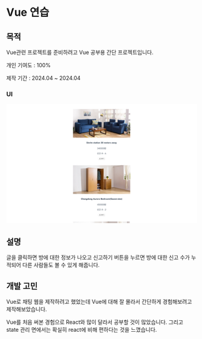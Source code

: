 # Vue 연습

## 목적

Vue관련 프로젝트를 준비하려고 Vue 공부용 간단 프로젝트입니다.

개인 기여도 : 100%

제작 기간 : 2024.04 ~ 2024.04

### UI
<img src="https://raw.githubusercontent.com/seungwoo505/VuePractice/main/mainScreen.png"/>

## 설명

글을 클릭하면 방에 대한 정보가 나오고 신고하기 버튼을 누르면 방에 대한 신고 수가 누적되어 다른 사람들도 볼 수 있게 해줍니다.

## 개발 고민

Vue로 채팅 웹을 제작하려고 했었는데 Vue에 대해 잘 몰라서 간단하게 경험해보려고 제작해보았습니다.

Vue를 처음 써본 경험으로 React와 많이 달라서 공부할 것이 많았습니다. 그리고 state 관리 면에서는 확실히 react에 비해 편하다는 것을 느꼈습니다.
